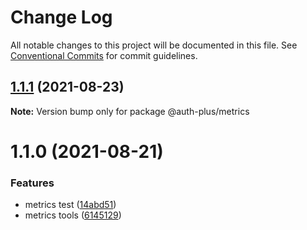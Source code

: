 # Change Log

All notable changes to this project will be documented in this file.
See [Conventional Commits](https://conventionalcommits.org) for commit guidelines.

## [1.1.1](https://github.com/auth-plus/auth-plus-tools/compare/@auth-plus/metrics@1.1.0...@auth-plus/metrics@1.1.1) (2021-08-23)

**Note:** Version bump only for package @auth-plus/metrics





# 1.1.0 (2021-08-21)


### Features

* metrics test ([14abd51](https://github.com/auth-plus/auth-plus-tools/commit/14abd5173c05d5c7628084eb6de27251f361055e))
* metrics tools ([6145129](https://github.com/auth-plus/auth-plus-tools/commit/6145129cb3140dea3c4a642275064f7f02993fd6))
